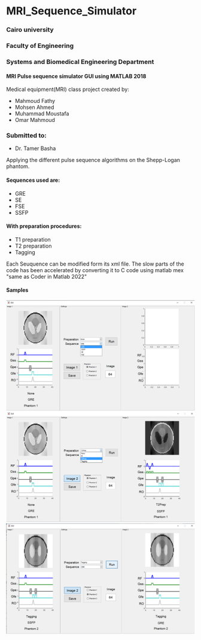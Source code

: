 # MRI_Sequence_Simulator

### Cairo university
### Faculty of Engineering
### Systems and Biomedical Engineering Department


#### MRI Pulse sequence simulator GUI using MATLAB 2018
Medical equipment(MRI) class project created by:
- Mahmoud Fathy
- Mohsen Ahmed
- Muhammad Moustafa
- Omar Mahmoud

### Submitted to:
- Dr. Tamer Basha

Applying the different pulse sequence algorithms on the Shepp-Logan phantom.

#### Sequences used are:
- GRE 
- SE
- FSE
- SSFP

#### With preparation procedures:
- T1 preparation
- T2 preparation
- Tagging

Each Seuquence can be modified form its xml file.
The slow parts of the code has been accelerated by converting it to C code using matlab mex "same as Coder in Matlab 2022"

#### Samples
![None+GRE](samples/none_gre.png?raw=true)
![T2Prep+SSFP](samples/t2prep_ssfp.png?raw=true)
![Tagging](samples/tagging.png?raw=true)
